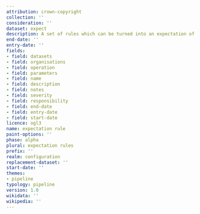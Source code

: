 ```yaml
---
attribution: crown-copyright
collection: ''
consideration: ''
dataset: expect
description: A set of rules which can be turned into an expectation of a dataset
end-date: ''
entry-date: ''
fields:
- field: datasets
- field: organisations
- field: operation
- field: parameters
- field: name
- field: description
- field: notes
- field: severity
- field: responsibility
- field: end-date
- field: entry-date
- field: start-date
licence: ogl3
name: expectation rule
paint-options: ''
phase: alpha
plural: expectation rules
prefix: ''
realm: configuration
replacement-dataset: ''
start-date: ''
themes:
- pipeline
typology: pipeline
version: 1.0
wikidata: ''
wikipedia: ''
---
```


